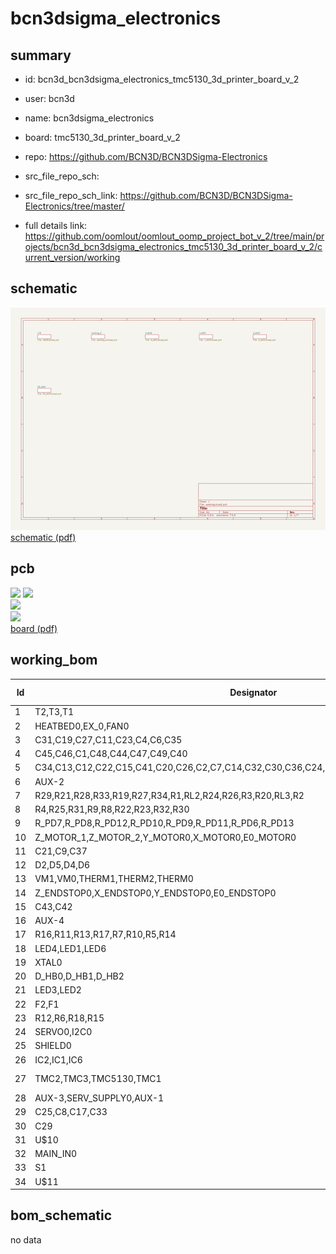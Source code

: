 # bcn3dsigma_electronics
 
## summary 
* id: bcn3d_bcn3dsigma_electronics_tmc5130_3d_printer_board_v_2
* user: bcn3d
* name: bcn3dsigma_electronics
* board: tmc5130_3d_printer_board_v_2
* repo: https://github.com/BCN3D/BCN3DSigma-Electronics



* src_file_repo_sch: 
* src_file_repo_sch_link: https://github.com/BCN3D/BCN3DSigma-Electronics/tree/master/
* full details link: https://github.com/oomlout/oomlout_oomp_project_bot_v_2/tree/main/projects/bcn3d_bcn3dsigma_electronics_tmc5130_3d_printer_board_v_2/current_version/working  

## schematic  
![](working_schematic_600.png)  
[schematic (pdf)](working_schematic.pdf)  

## pcb  
![](working_3d_600.png) 
![](working_3d_front_600.png)  
![](working_3d_back_600.png)  
![](working_600.png)  
[board (pdf)](working.pdf)  

## working_bom
| Id | Designator | Footprint | Quantity | Designation | Supplier and ref |  | None | 
| --- | --- | --- | --- | --- | --- | --- | --- | 
| 1 | T2,T3,T1 | DFN3X3_8L | 3 | AON7508 |  |  | [''] | 
| 2 | HEATBED0,EX_0,FAN0 | RIA_AKL_220_2_PINS | 3 | RIA_AKL_220_2_PINS |  |  | [''] | 
| 3 | C31,C19,C27,C11,C23,C4,C6,C35 | C0603 | 8 | 4.7µF |  |  | [''] | 
| 4 | C45,C46,C1,C48,C44,C47,C49,C40 | 0603 | 8 | 1nF |  |  | [''] | 
| 5 | C34,C13,C12,C22,C15,C41,C20,C26,C2,C7,C14,C32,C30,C36,C24,C28,C16,C5,C39,C18,C3,C10,C38 | C0603 | 23 | 100nF |  |  | [''] | 
| 6 | AUX-2 | AVR_ICSP | 1 |  |  |  | [''] | 
| 7 | R29,R21,R28,R33,R19,R27,R34,R1,RL2,R24,R26,R3,R20,RL3,R2 | R0603 | 15 | 4.7kΩ |  |  | [''] | 
| 8 | R4,R25,R31,R9,R8,R22,R23,R32,R30 | R0603 | 9 | 100Ω |  |  | [''] | 
| 9 | R_PD7,R_PD8,R_PD12,R_PD10,R_PD9,R_PD11,R_PD6,R_PD13 | R0603 | 8 | 100kΩ |  |  | [''] | 
| 10 | Z_MOTOR_1,Z_MOTOR_2,Y_MOTOR0,X_MOTOR0,E0_MOTOR0 | 4PIN_1ROW_2.54_THT | 5 |  |  |  | [''] | 
| 11 | C21,C9,C37 | 0603 | 3 | 470nF |  |  | [''] | 
| 12 | D2,D5,D4,D6 | SMB | 4 | SMBJ43A |  |  | [''] | 
| 13 | VM1,VM0,THERM1,THERM2,THERM0 | 2PIN_1ROW_2.54_THT | 5 | 2PIN_1ROW |  |  | [''] | 
| 14 | Z_ENDSTOP0,X_ENDSTOP0,Y_ENDSTOP0,E0_ENDSTOP0 | 5PIN_1ROW_2.54_THT | 4 | 5PIN_1ROWTHT |  |  | [''] | 
| 15 | C43,C42 | E5-10,5 | 2 | 1000µ 30V |  |  | [''] | 
| 16 | AUX-4 | 1X18 | 1 |  |  |  | [''] | 
| 17 | R16,R11,R13,R17,R7,R10,R5,R14 | R1206 | 8 | R1206,0R15/0.5W |  |  | [''] | 
| 18 | LED4,LED1,LED6 | CHIPLED_0603 | 3 | RED |  |  | [''] | 
| 19 | XTAL0 | SM77H | 1 | SM77H 16MHz |  |  | [''] | 
| 20 | D_HB0,D_HB1,D_HB2 | MICRO_SMP | 3 | MSS1P6 |  |  | [''] | 
| 21 | LED3,LED2 | CHIPLED_0603 | 2 | GREEN |  |  | [''] | 
| 22 | F2,F1 | LITTLEFUSE_TR5_383_SERIES | 2 | LITTLEFUSE_TR5_383_SERIES |  |  | [''] | 
| 23 | R12,R6,R18,R15 | 0603 | 4 | 2.2Ω |  |  | [''] | 
| 24 | SERVO0,I2C0 | 1X04 | 2 |  |  |  | [''] | 
| 25 | SHIELD0 | ARDUINO_MEGA_SHIELD | 1 | ARDUINO_MEGA_SHIELD_BIG |  |  | [''] | 
| 26 | IC2,IC1,IC6 | US8_DCU | 3 | SN74LVC3G17DCUR |  |  | [''] | 
| 27 | TMC2,TMC3,TMC5130,TMC1 | QFP50P900X900X113-49N_NOFID | 4 |  |  |  | [''] | 
| 28 | AUX-3,SERV_SUPPLY0,AUX-1 | 2X4 | 3 |  |  |  | [''] | 
| 29 | C25,C8,C17,C33 | C0603 | 4 | 22nF |  |  | [''] | 
| 30 | C29 | C0603 | 1 | C0603/470nF/16V |  |  | [''] | 
| 31 | U$10 | TRINAMIC_LOGO_WHITE_NOTEXT | 1 |  |  |  | [''] | 
| 32 | MAIN_IN0 | RIA_AKL_220_4_PINS | 1 | RIA_AKL_220_4_PINS |  |  | [''] | 
| 33 | S1 | B3F-10XX | 1 |  |  |  | [''] | 
| 34 | U$11 | TRAMS_PRINT | 1 |  |  |  | [''] | 


## bom_schematic
no data


